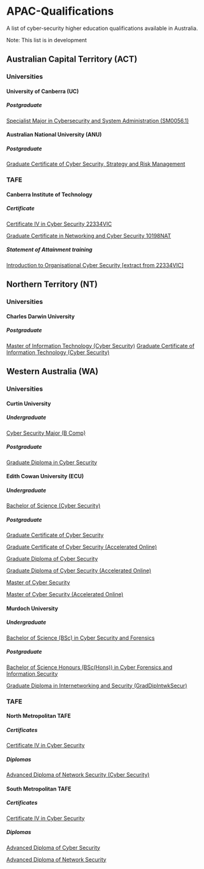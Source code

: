 # APAC-Qualifications
A list of cyber-security higher education qualifications available in Australia.

Note: This list is in development

## Australian Capital Territory (ACT)
### Universities
#### University of Canberra (UC)
##### Postgraduate
[Specialist Major in Cybersecurity and System Administration (SM0056.1)](https://www.canberra.edu.au/coursesandunits/unit-set?unit_set_cd=SM0056&version_number=1&rank=HHH&year=2020)

#### Australian National University (ANU)
##### Postgraduate
[Graduate Certificate of Cyber Security, Strategy and Risk Management](https://programsandcourses.anu.edu.au/2020/program/CCSRM)

### TAFE
#### Canberra Institute of Technology
##### Certificate
[Certificate IV in Cyber Security 22334VIC](https://cit.edu.au/courses/professional/cyber/C4-BD30)

[Graduate Certificate in Networking and Cyber Security 10198NAT](https://cit.edu.au/courses/professional/cyber/GC-BD17)

##### Statement of Attainment training
[Introduction to Organisational Cyber Security [extract from 22334VIC]](https://cit.edu.au/courses/professional/cyber/SA-BD43)

## Northern Territory (NT)
### Universities
#### Charles Darwin University
##### Postgraduate
[Master of Information Technology (Cyber Security)](https://www.cdu.edu.au/study/master-information-technology-cyber-security-sitcs1-2020)
[Graduate Certificate of Information Technology (Cyber Security)](https://www.cdu.edu.au/study/graduate-certificate-information-technology-cyber-security-uitcs1-2020)


## Western Australia (WA)
### Universities
#### Curtin University
##### Undergraduate
[Cyber Security Major (B Comp)](https://study.curtin.edu.au/offering/course-ug-cyber-security-major-b-comp--mjru-cybsev1/)

##### Postgraduate
[Graduate Diploma in Cyber Security](https://study.curtin.edu.au/offering/course-pg-graduate-diploma-in-cyber-security--gd-cybsecv1/)


#### Edith Cowan University (ECU)
##### Undergraduate
[Bachelor of Science (Cyber Security)](https://www.ecu.edu.au/degrees/courses/bachelor-of-science-cyber-security)

##### Postgraduate
[Graduate Certificate of Cyber Security](https://www.ecu.edu.au/degrees/courses/graduate-certificate-of-cyber-security)

[Graduate Certificate of Cyber Security (Accelerated Online)](https://www.ecu.edu.au/degrees/courses/graduate-certificate-of-cyber-security-accelerated-online)

[Graduate Diploma of Cyber Security](https://www.ecu.edu.au/degrees/courses/graduate-diploma-of-cyber-security)

[Graduate Diploma of Cyber Security (Accelerated Online)](https://www.ecu.edu.au/degrees/courses/graduate-diploma-of-cyber-security-accelerated-online)

[Master of Cyber Security](https://www.ecu.edu.au/degrees/courses/master-of-cyber-security)

[Master of Cyber Security (Accelerated Online)](https://www.ecu.edu.au/degrees/courses/master-of-cyber-security-accelerated-online)

#### Murdoch University
##### Undergraduate
[Bachelor of Science (BSc) in Cyber Security and Forensics](https://www.murdoch.edu.au/study/courses/course-details/cyber-security-and-forensics-(bsc)#)

##### Postgraduate
[Bachelor of Science Honours (BSc(Hons)) in Cyber Forensics and Information Security](https://www.murdoch.edu.au/study/courses/course-details/Cyber-Security-and-Forensics-Honours-(BSc(Hons))#)

[Graduate Diploma in Internetworking and Security (GradDipIntwkSecur)
](https://www.murdoch.edu.au/study/courses/course-details/Graduate-Diploma-in-Internetworking-and-Security-(GradDipIntwkSecur)#)

### TAFE
#### North Metropolitan TAFE
##### Certificates

[Certificate IV in Cyber Security](https://www.northmetrotafe.wa.edu.au/courses/certificate-iv-cyber-security)

##### Diplomas

[Advanced Diploma of Network Security (Cyber Security)](https://www.northmetrotafe.wa.edu.au/courses/advanced-diploma-network-security-cyber-security)

#### South Metropolitan TAFE

##### Certificates
[Certificate IV in Cyber Security](https://www.southmetrotafe.wa.edu.au/courses/certificate-iv-cyber-security)

##### Diplomas
[Advanced Diploma of Cyber Security](https://www.southmetrotafe.wa.edu.au/courses/advanced-diploma-cyber-security)

[Advanced Diploma of Network Security](https://www.southmetrotafe.wa.edu.au/courses/advanced-diploma-network-security)